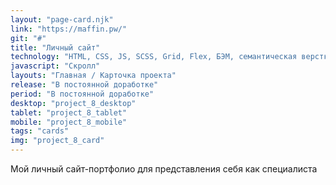 ```yaml
---
layout: "page-card.njk"
link: "https://maffin.pw/"
git: "#"
title: "Личный сайт"
technology: "HTML, CSS, JS, SCSS, Grid, Flex, БЭМ, семантическая верстка, фиксированная desktop версия, сборщик Gulp, использован генератор статики Eleventy"
javascript: "Скролл"
layouts: "Главная / Карточка проекта"
release: "В постоянной доработке"
period: "В постоянной доработке"
desktop: "project_8_desktop"
tablet: "project_8_tablet"
mobile: "project_8_mobile"
tags: "cards"
img: "project_8_card"
---
```


Мой личный сайт-портфолио для представления себя как специалиста
